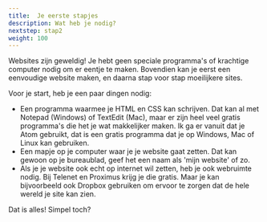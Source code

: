 ```yaml
---
title:  Je eerste stapjes
description: Wat heb je nodig?
nextstep: stap2
weight: 100
---
```

Websites zijn geweldig! Je hebt geen speciale programma's of krachtige computer nodig om er eentje te maken. Bovendien kan je eerst een eenvoudige website maken, en daarna stap voor stap moeilijkere sites.

Voor je start, heb je een paar dingen nodig:
* Een programma waarmee je HTML en CSS kan schrijven. Dat kan al met Notepad (Windows) of TextEdit (Mac), maar er zijn heel veel gratis programma's die het je wat makkelijker maken. Ik ga er vanuit dat je Atom gebruikt, dat is een gratis programma dat je op Windows, Mac of Linux kan gebruiken.
* Een mapje op je computer waar je je website gaat zetten. Dat kan gewoon op je bureaublad, geef het een naam als 'mijn website' of zo.
* Als je je website ook echt op internet wil zetten, heb je ook webruimte nodig. Bij Telenet en Proximus krijg je die gratis. Maar je kan bijvoorbeeld ook Dropbox gebruiken om ervoor te zorgen dat de hele wereld je site kan zien.

Dat is alles! Simpel toch?
